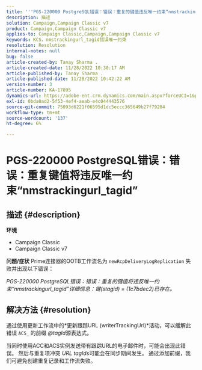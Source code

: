```yaml
---
title: '''PGS-220000 PostgreSQL错误：错误：重复的键值违反唯一约束“nmstrackingurl_tagid”'
description: 描述
solution: Campaign,Campaign Classic v7
product: Campaign,Campaign Classic v7
applies-to: Campaign Classic,Campaign,Campaign Classic v7
keywords: KCS，nmstrackingurl_tagid错误唯一约束
resolution: Resolution
internal-notes: null
bug: false
article-created-by: Tanay Sharma .
article-created-date: 11/28/2022 10:30:17 AM
article-published-by: Tanay Sharma .
article-published-date: 11/28/2022 10:42:22 AM
version-number: 3
article-number: KA-17895
dynamics-url: https://adobe-ent.crm.dynamics.com/main.aspx?forceUCI=1&pagetype=entityrecord&etn=knowledgearticle&id=71f5a1a5-076f-ed11-9562-6045bd006239
exl-id: 0bda0ad2-5f53-4ef4-aeab-e4c044443576
source-git-commit: 75093d6221f06595d1dc5eccc365649b27f79204
workflow-type: tm+mt
source-wordcount: '137'
ht-degree: 6%

---
```


# PGS-220000 PostgreSQL错误：错误：重复键值将违反唯一约束“nmstrackingurl_tagid”

## 描述 {#description}

<b>环境</b>
- Campaign Classic
- Campaign Classic v7



<b>问题/症状</b>
Prime连接器的OOTB工作流名为 `newRcpDeliveryLogReplication` 失败并出现以下错误：

*PGS-220000 PostgreSQL错误：错误：重复的键值将违反唯一约束“nmstrackingurl_tagid”详细信息：键(stagid) = (1c7bdec2)已存在。*


## 解决方法 {#resolution}


通过使用更新工作流中的*更新跟踪URL (writerTrackingUrl)*活动，可以缓解此错误 `ACS_` 的前缀 *@tagId*&#x200B;源表达式。

当同时使用ACC和ACS实例发送带有跟踪URL的电子邮件时，可能会出现此错误。 然后与重复项冲突 *URL* *tagIds*&#x200B;可能会在同步期间发生。 通过添加前缀，我们可避免创建重复记录和工作流失败。
